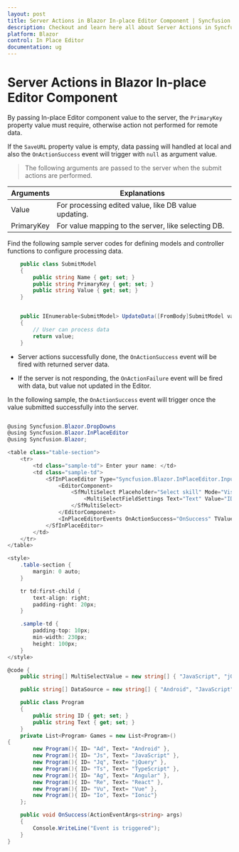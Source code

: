 ```yaml
---
layout: post
title: Server Actions in Blazor In-place Editor Component | Syncfusion
description: Checkout and learn here all about Server Actions in Syncfusion Blazor In-place Editor component and more.
platform: Blazor
control: In Place Editor 
documentation: ug
---
```


# Server Actions in Blazor In-place Editor Component

By passing In-place Editor component value to the server, the `PrimaryKey` property value must require, otherwise action not performed for remote data.

If the `SaveURL` property value is empty, data passing will handled at local and also the `OnActionSuccess` event will trigger with `null` as argument value.

> The following arguments are passed to the server when the submit actions are performed.

| Arguments  | Explanations                                              |
|------------|-----------------------------------------------------------|
| Value      | For processing edited value, like DB value updating.      |
| PrimaryKey | For value mapping to the server, like selecting DB.       |

Find the following sample server codes for defining models and controller functions to configure processing data.

```csharp
    public class SubmitModel
    {
        public string Name { get; set; }
        public string PrimaryKey { get; set; }
        public string Value { get; set; }
    }
```

```csharp

    public IEnumerable<SubmitModel> UpdateData([FromBody]SubmitModel value)
    {
        // User can process data
        return value;
    }

```

* Server actions successfully done, the `OnActionSuccess` event will be fired with returned server data.

* If the server is not responding, the `OnActionFailure` event will be fired with data, but value not updated in the Editor.

In the following sample, the `OnActionSuccess` event will trigger once the value submitted successfully into the server.

```csharp

@using Syncfusion.Blazor.DropDowns
@using Syncfusion.Blazor.InPlaceEditor
@using Syncfusion.Blazor;

<table class="table-section">
    <tr>
        <td class="sample-td"> Enter your name: </td>
        <td class="sample-td">
            <SfInPlaceEditor Type="Syncfusion.Blazor.InPlaceEditor.InputType.MultiSelect" @bind-Value="@MultiSelectValue" SubmitOnEnter="true" Name="Skill" SaveUrl="https://ej2services.syncfusion.com/production/web-services/api/Editor/UpdateData" PrimaryKey="FrameWork" Adaptor="Adaptors.UrlAdaptor" TValue="string[]">
                <EditorComponent>
                    <SfMultiSelect Placeholder="Select skill" Mode="VisualMode.Box" @bind-Value="@MultiSelectValue" DataSource="@DataSource">
                        <MultiSelectFieldSettings Text="Text" Value="ID"></MultiSelectFieldSettings>
                    </SfMultiSelect>
                </EditorComponent>
                <InPlaceEditorEvents OnActionSuccess="OnSuccess" TValue="string"></InPlaceEditorEvents>
            </SfInPlaceEditor>
        </td>
    </tr>
</table>

<style>
    .table-section {
        margin: 0 auto;
    }

    tr td:first-child {
        text-align: right;
        padding-right: 20px;
    }

    .sample-td {
        padding-top: 10px;
        min-width: 230px;
        height: 100px;
    }
</style>

@code {
    public string[] MultiSelectValue = new string[] { "JavaScript", "jQuery" };

    public string[] DataSource = new string[] { "Android", "JavaScript", "jQuery", "TypeScript", "Angular", "React", "Vue", "Ionic" };

    public class Program
    {
        public string ID { get; set; }
        public string Text { get; set; }
    }
    private List<Program> Games = new List<Program>()
{
        new Program(){ ID= "Ad", Text= "Android" },
        new Program(){ ID= "Js", Text= "JavaScript" },
        new Program(){ ID= "Jq", Text= "jQuery" },
        new Program(){ ID= "Ts", Text= "TypeScript" },
        new Program(){ ID= "Ag", Text= "Angular" },
        new Program(){ ID= "Re", Text= "React" },
        new Program(){ ID= "Vu", Text= "Vue" },
        new Program(){ ID= "Io", Text= "Ionic"}
    };

    public void OnSuccess(ActionEventArgs<string> args)
    {
        Console.WriteLine("Event is triggered");
    }
}


```